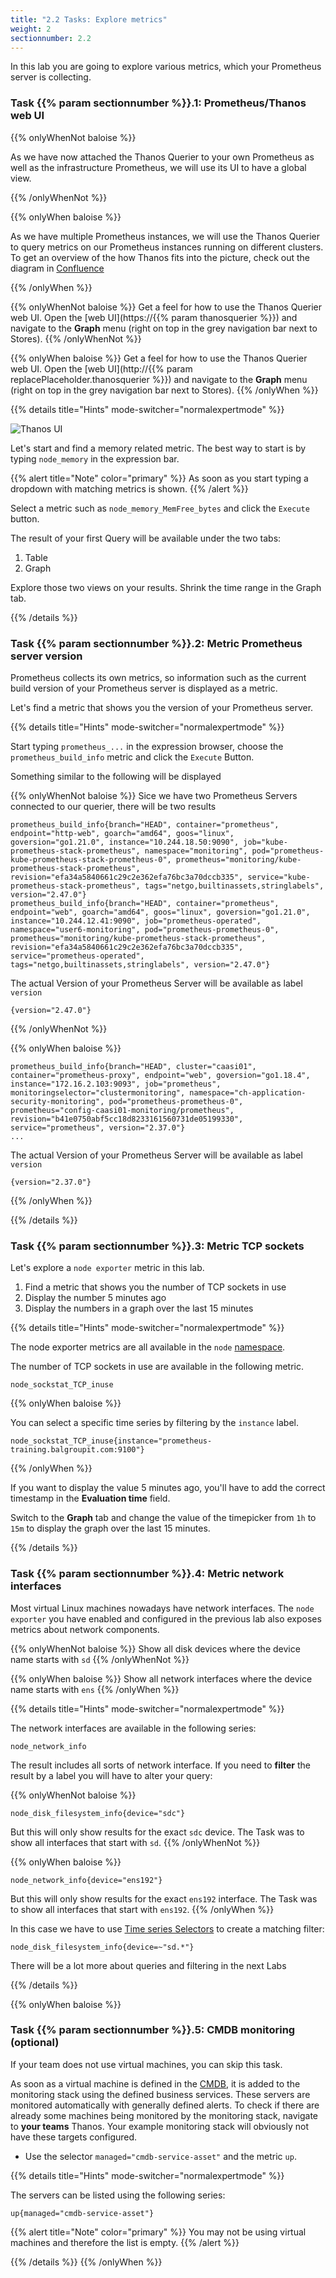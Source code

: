 ```yaml
---
title: "2.2 Tasks: Explore metrics"
weight: 2
sectionnumber: 2.2
---
```


In this lab you are going to explore various metrics, which your Prometheus server is collecting.

### Task {{% param sectionnumber %}}.1: Prometheus/Thanos web UI

{{% onlyWhenNot baloise %}}

As we have now attached the Thanos Querier to your own Prometheus as well as the infrastructure Prometheus, we will use its UI to have a global view.

{{% /onlyWhenNot %}}

{{% onlyWhen baloise %}}

As we have multiple Prometheus instances, we will use the Thanos Querier to query metrics on our Prometheus instances running on different clusters. To get an overview of the how Thanos fits into the picture, check out the diagram in [Confluence](https://confluence.baloisenet.com/display/BALMATE/Application+Monitoring)

{{% /onlyWhen %}}

{{% onlyWhenNot baloise %}}
Get a feel for how to use the Thanos Querier web UI. Open the [web UI](https://{{% param thanosquerier %}}) and navigate to the **Graph** menu (right on top in the grey navigation bar next to Stores).
{{% /onlyWhenNot %}}

{{% onlyWhen baloise %}}
Get a feel for how to use the Thanos Querier web UI. Open the [web UI](http://{{% param replacePlaceholder.thanosquerier %}}) and navigate to the **Graph** menu (right on top in the grey navigation bar next to Stores).
{{% /onlyWhen %}}

{{% details title="Hints" mode-switcher="normalexpertmode" %}}

![Thanos UI](../thanos-ui.png)

Let's start and find a memory related metric. The best way to start is by typing `node_memory` in the expression bar.

{{% alert title="Note" color="primary" %}}
As soon as you start typing a dropdown with matching metrics is shown.
{{% /alert %}}

Select a metric such as `node_memory_MemFree_bytes` and click the `Execute` button.

The result of your first Query will be available under the two tabs:

1. Table
2. Graph

Explore those two views on your results. Shrink the time range in the Graph tab.

{{% /details %}}

### Task {{% param sectionnumber %}}.2: Metric Prometheus server version

Prometheus collects its own metrics, so information such as the current build version of your Prometheus server is displayed as a metric.

Let's find a metric that shows you the version of your Prometheus server.

{{% details title="Hints" mode-switcher="normalexpertmode" %}}

Start typing `prometheus_...` in the expression browser, choose the `prometheus_build_info` metric and click the `Execute` Button.

Something similar to the following will be displayed

{{% onlyWhenNot baloise %}}
Sice we have two Prometheus Servers connected to our querier, there will be two results

```promql
prometheus_build_info{branch="HEAD", container="prometheus", endpoint="http-web", goarch="amd64", goos="linux", goversion="go1.21.0", instance="10.244.18.50:9090", job="kube-prometheus-stack-prometheus", namespace="monitoring", pod="prometheus-kube-prometheus-stack-prometheus-0", prometheus="monitoring/kube-prometheus-stack-prometheus", revision="efa34a5840661c29c2e362efa76bc3a70dccb335", service="kube-prometheus-stack-prometheus", tags="netgo,builtinassets,stringlabels", version="2.47.0"}
prometheus_build_info{branch="HEAD", container="prometheus", endpoint="web", goarch="amd64", goos="linux", goversion="go1.21.0", instance="10.244.12.41:9090", job="prometheus-operated", namespace="user6-monitoring", pod="prometheus-prometheus-0", prometheus="monitoring/kube-prometheus-stack-prometheus", revision="efa34a5840661c29c2e362efa76bc3a70dccb335", service="prometheus-operated", tags="netgo,builtinassets,stringlabels", version="2.47.0"}
```

The actual Version of your Prometheus Server will be available as label `version`
```promql
{version="2.47.0"}
```
{{% /onlyWhenNot %}}

{{% onlyWhen baloise %}}
```promql
prometheus_build_info{branch="HEAD", cluster="caasi01", container="prometheus-proxy", endpoint="web", goversion="go1.18.4", instance="172.16.2.103:9093", job="prometheus", monitoringselector="clustermonitoring", namespace="ch-application-security-monitoring", pod="prometheus-prometheus-0", prometheus="config-caasi01-monitoring/prometheus", revision="b41e0750abf5cc18d8233161560731de05199330", service="prometheus", version="2.37.0"}
...
```

The actual Version of your Prometheus Server will be available as label `version`
```promql
{version="2.37.0"}
```
{{% /onlyWhen %}}

{{% /details %}}

### Task {{% param sectionnumber %}}.3: Metric TCP sockets

Let's explore a `node exporter` metric in this lab.

1. Find a metric that shows you the number of TCP sockets in use
1. Display the number 5 minutes ago
1. Display the numbers in a graph over the last 15 minutes


{{% details title="Hints" mode-switcher="normalexpertmode" %}}

The node exporter metrics are all available in the `node` [namespace](https://prometheus.io/docs/practices/naming/#metric-names).

The number of TCP sockets in use are available in the following metric.

```promql
node_sockstat_TCP_inuse
```

{{% onlyWhen baloise %}}

You can select a specific time series by filtering by the `instance` label.

```promql
node_sockstat_TCP_inuse{instance="prometheus-training.balgroupit.com:9100"}
```

{{% /onlyWhen %}}


If you want to display the value 5 minutes ago, you'll have to add the correct timestamp in the **Evaluation time** field.

Switch to the **Graph** tab and change the value of the timepicker from `1h` to `15m` to display the graph over the last 15 minutes.

{{% /details %}}

### Task {{% param sectionnumber %}}.4: Metric network interfaces

Most virtual Linux machines nowadays have network interfaces. The `node exporter` you have enabled and configured in the previous lab also exposes metrics about network components.

{{% onlyWhenNot baloise %}}
Show all disk devices where the device name starts with `sd`
{{% /onlyWhenNot %}}


{{% onlyWhen baloise %}}
Show all network interfaces where the device name starts with `ens`
{{% /onlyWhen %}}

{{% details title="Hints" mode-switcher="normalexpertmode" %}}

The network interfaces are available in the following series:

```promql
node_network_info
```

The result includes all sorts of network interface. If you need to **filter** the result by a label you will have to alter your query:

{{% onlyWhenNot baloise %}}

```promql
node_disk_filesystem_info{device="sdc"}
```
But this will only show results for the exact `sdc` device. The Task was to show all interfaces that start with `sd`.
{{% /onlyWhenNot %}}


{{% onlyWhen baloise %}}
```promql
node_network_info{device="ens192"}
```
But this will only show results for the exact `ens192` interface. The Task was to show all interfaces that start with `ens192`.
{{% /onlyWhen %}}


In this case we have to use [Time series Selectors](https://prometheus.io/docs/prometheus/latest/querying/basics/#time-series-selectors) to create a matching filter:

```promql
node_disk_filesystem_info{device=~"sd.*"}
```

There will be a lot more about queries and filtering in the next Labs

{{% /details %}}

{{% onlyWhen baloise %}}

### Task {{% param sectionnumber %}}.5: CMDB monitoring (optional)

If your team does not use virtual machines, you can skip this task.

As soon as a virtual machine is defined in the [CMDB](https://oim.baloisenet.com), it is added to the monitoring stack using the defined business services. These servers are monitored automatically with generally defined alerts. To check if there are already some machines being monitored by the monitoring stack, navigate to **your teams** Thanos. Your example monitoring stack will obviously not have these targets configured.

* Use the selector `managed="cmdb-service-asset"` and the metric `up`.

{{% details title="Hints" mode-switcher="normalexpertmode" %}}

The servers can be listed using the following series:

```promql
up{managed="cmdb-service-asset"}
```

{{% alert title="Note" color="primary" %}}
You may not be using virtual machines and therefore the list is empty.
{{% /alert %}}

{{% /details %}}
{{% /onlyWhen %}}
